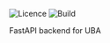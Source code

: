 ![Licence](https://img.shields.io/github/license/mayureshagashe2105/UBA-FORM-API>)
![Build](https://github.com/mayureshagashe2105/UBA-FORM-API/actions/workflows/api-route-test.yml/badge.svg)

FastAPI backend for UBA 
